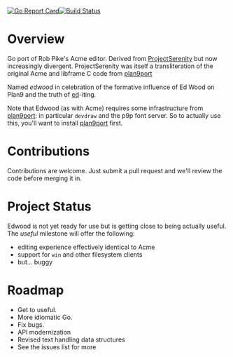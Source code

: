 [![Go Report Card](https://goreportcard.com/badge/github.com/rjkroege/edwood)](https://goreportcard.com/report/github.com/rjkroege/edwood)[![Build Status](https://travis-ci.org/rjkroege/edwood.svg?branch=master)](https://travis-ci.org/rjkroege/edwood)

# Overview
Go port of Rob Pike's Acme editor. Derived from
[ProjectSerenity](https://github.com/ProjectSerenity/acme) but now
increasingly divergent. ProjectSerenity was itself a transliteration
of the original Acme and libframe C code from
[plan9port](https://9fans.github.io/plan9port/)

Named *edwood* in celebration of the  formative influence of Ed Wood on
Plan9 and the truth of
[ed](http://www.dcs.ed.ac.uk/home/jec/texts/ed.html)-iting.

Note that Edwood (as with Acme) requires some infrastructure from
[plan9port](https://9fans.github.io/plan9port/): in particular
`devdraw` and the p9p font server. So to actually use this, you'll want
to install [plan9port](https://9fans.github.io/plan9port/) first.

# Contributions
Contributions are welcome. Just submit a pull request and we'll review
the code before merging it in.

# Project Status
Edwood is not yet ready for use but is getting close to being actually useful.
The *useful* milestone will offer the following:

* editing experience effectively identical to Acme
* support for `win` and other filesystem clients
* but... buggy

# Roadmap

* Get to useful.
* More idiomatic Go.
* Fix bugs.
* API modernization
* Revised text handling data structures
* See the issues list for more




